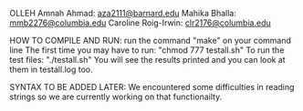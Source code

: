 OLLEH
Amnah Ahmad: aza2111@barnard.edu
Mahika Bhalla: mmb2276@columbia.edu
Caroline Roig-Irwin: clr2176@columbia.edu


HOW TO COMPILE AND RUN:
run the command "make" on your command line 
The first time you may have to run: "chmod 777 testall.sh"
To run the test files: "./testall.sh" 
You will see the results printed and you can look at them in testall.log too. 

SYNTAX TO BE ADDED LATER:
We encountered some difficulties in reading strings so we are currently working on that functionailty.
